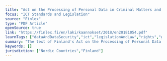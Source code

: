 ```yaml
---
title: "Act on the Processing of Personal Data in Criminal Matters and in Connection with Maintaining National Security"
focus: "ICT Standards and Legislation"
source: "Finlex"
type: "PDF Article"
openSource: true
link: "https://finlex.fi/en/laki/kaannokset/2018/en20181054.pdf"
learnTags: ["dataAndDataSecurity","ict","legislationAndLaw","rights","government"]
summary: "The text of Finland's Act on the Processing of Personal Data in Criminal Matters and in Connection with Maintaining National Security."
keywords: []
jurisdiction: ["Nordic Countries","Finland"]
---
```

